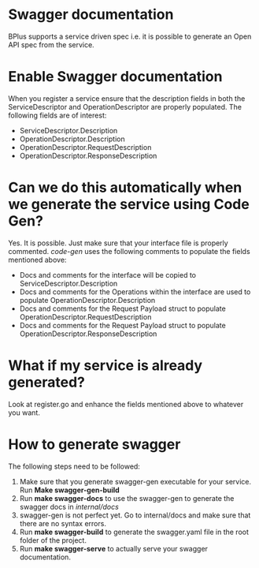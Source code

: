 # Swagger documentation

BPlus supports a service driven spec i.e. it is possible to generate an Open API spec from the service.

# Enable Swagger documentation

When you register a service ensure that the description fields in both the ServiceDescriptor and 
OperationDescriptor are properly populated. 
The following fields are of interest:
* ServiceDescriptor.Description
* OperationDescriptor.Description
* OperationDescriptor.RequestDescription
* OperationDescriptor.ResponseDescription

# Can we do this automatically when we generate the service using Code Gen?
Yes. It is possible. Just make sure that your interface file is properly commented. *code-gen* uses the 
following comments to populate the fields mentioned above:

* Docs and comments for the interface will be copied to ServiceDescriptor.Description
* Docs and comments for the Operations within the interface are used to populate OperationDescriptor.Description
* Docs and comments for the Request Payload struct to populate OperationDescriptor.RequestDescription
* Docs and comments for the Request Payload struct to populate OperationDescriptor.ResponseDescription

# What if my service is already generated?
Look at register.go and enhance the fields mentioned above to whatever you want.

# How to generate swagger
The following steps need to be followed:
1. Make sure that you generate swagger-gen executable for your service. Run **Make swagger-gen-build**
2. Run **make swagger-docs** to use the swagger-gen to generate the swagger docs in *internal/docs*
3. swagger-gen is not perfect yet. Go to internal/docs and make sure that there are no syntax errors.
4. Run **make swagger-build** to generate the swagger.yaml file in the root folder of the project.
5. Run **make swagger-serve** to actually serve your swagger documentation.

